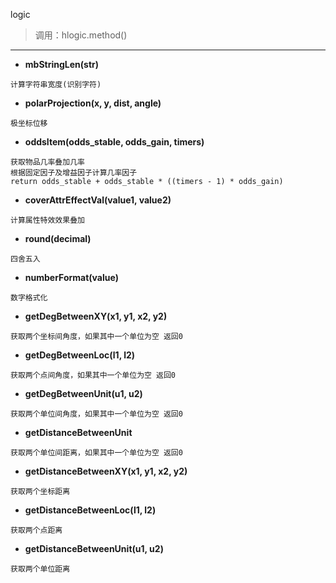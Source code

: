 logic

> 调用：hlogic.method()

---

* **mbStringLen(str)**
```
计算字符串宽度(识别字符)
```

* **polarProjection(x, y, dist, angle)**
```
极坐标位移
```

* **oddsItem(odds_stable, odds_gain, timers)**
```
获取物品几率叠加几率
根据固定因子及增益因子计算几率因子
return odds_stable + odds_stable * ((timers - 1) * odds_gain)
```

* **coverAttrEffectVal(value1, value2)**
```
计算属性特效效果叠加
```

* **round(decimal)**
```
四舍五入
```

* **numberFormat(value)**
```
数字格式化
```

* **getDegBetweenXY(x1, y1, x2, y2)**
```
获取两个坐标间角度，如果其中一个单位为空 返回0
```

* **getDegBetweenLoc(l1, l2)**
```
获取两个点间角度，如果其中一个单位为空 返回0
```

* **getDegBetweenUnit(u1, u2)**
```
获取两个单位间角度，如果其中一个单位为空 返回0
```

* **getDistanceBetweenUnit**
```
获取两个单位间距离，如果其中一个单位为空 返回0
```

* **getDistanceBetweenXY(x1, y1, x2, y2)**
```
获取两个坐标距离
```

* **getDistanceBetweenLoc(l1, l2)**
```
获取两个点距离
```

* **getDistanceBetweenUnit(u1, u2)**
```
获取两个单位距离
```
